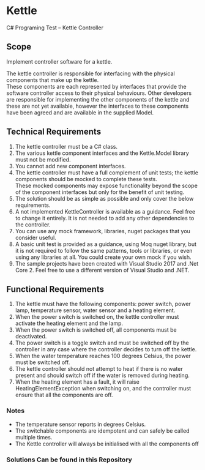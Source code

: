 # Kettle
C# Programing Test – Kettle Controller

## Scope
Implement controller software for a kettle.

The kettle controller is responsible for interfacing with the physical components that make up the kettle.   
These components are each represented by interfaces that provide the software controller access to their physical behaviours.
Other developers are responsible for implementing the other components of the kettle and these are not yet available, 
however the interfaces to these components have been agreed and are available in the supplied Model.

## Technical Requirements
1.	The kettle controller must be a C# class.
2.	The various kettle component interfaces and the Kettle.Model library must not be modified.
3.	You cannot add new component interfaces.
4.	The kettle controller must have a full complement of unit tests; 
the kettle components should be mocked to complete these tests.  
These mocked components may expose functionality beyond the scope of the component interfaces but only for the benefit of unit testing.
5.	The solution should be as simple as possible and only cover the below requirements. 
6.	A not implemented KettleController is available as a guidance. Feel free to change it entirely.
It is not needed to add any other dependencies to the controller.
7.	You can use any mock framework, libraries, nuget packages that you consider useful. 
8.	A basic unit test is provided as a guidance, using Moq nuget library, but it is not required to follow the same patterns, tools or libraries, or even using any libraries at all. You could create your own mock if you wish.
9.  The sample projects have been created with Visual Studio 2017 and .Net Core 2. Feel free to use a different version of Visual Studio and .NET.

## Functional Requirements
1.	The kettle must have the following components: power switch, power lamp, temperature sensor, water sensor and a heating element.
2.	When the power switch is switched on, the kettle controller must activate the heating element and the lamp. 
3.	When the power switch is switched off, all components must be deactivated.
4.	The power switch is a toggle switch and must be switched off by the controller in any case where the controller decides to turn off the kettle.
5.	When the water temperature reaches 100 degrees Celsius, the power must be switched off.
6.	The kettle controller should not attempt to heat if there is no water present and should switch off if the water is removed during heating.
7.  When the heating element has a fault, it will raise HeatingElementException when switching on, and the controller must ensure that all the components are off.
### Notes
- The temperature sensor reports in degrees Celsius.
- The switchable components are idempotent and can safely be called multiple times.
- The Kettle controller will always be initialised with all the components off

### Solutions Can be found in this Repository
